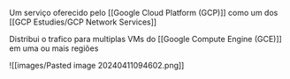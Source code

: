 Um serviço oferecido pelo  [[Google Cloud Platform (GCP)]] como um dos [[GCP Estudies/GCP Network Services]]

Distribui o trafico para multiplas VMs do [[Google Compute Engine (GCE)]] em uma ou mais regiões  


![[images/Pasted image 20240411094602.png]]

